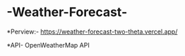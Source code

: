 # -Weather-Forecast-
*Perview:- https://weather-forecast-two-theta.vercel.app/

*API- OpenWeatherMap API

